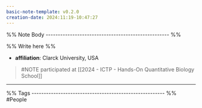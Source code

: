 ```yaml
---
basic-note-template: v0.2.0
creation-date: 2024:11:19-10:47:27
---
```


%% Note Body --------------------------------------------------- %%

%% Write here %%

- **affiliation**: Clarck University, USA  

> #NOTE participated at [[2024 - ICTP - Hands-On Quantitative Biology School]]


___

%% Tags ------------------------------------------------------- %%
#People 